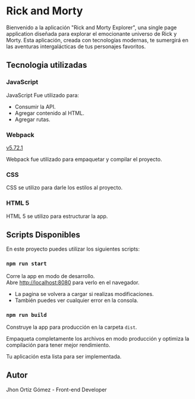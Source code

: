 # Rick and Morty

Bienvenido a la aplicación "Rick and Morty Explorer", una single page application diseñada para explorar el emocionante universo de Rick y Morty. Esta aplicación, creada con tecnologías modernas, te sumergirá en las aventuras intergalácticas de tus personajes favoritos.

## Tecnologia utilizadas

### JavaScript

JavaScript Fue utilizado para:

- Consumir la API.
- Agregar contenido al HTML.
- Agregar rutas.

### Webpack

[v5.72.1](https://webpack.js.org/)

Webpack fue utilizado para empaquetar y compilar el proyecto.

### CSS

CSS se utilizo para darle los estilos al proyecto.

### HTML 5

HTML 5 se utilizo para estructurar la app.

## Scripts Disponibles

En este proyecto puedes utilizar los siguientes scripts:

### `npm run start`

Corre la app en modo de desarrollo.\
Abre [http://localhost:8080](http://localhost:8080) para verlo en el navegador.

- La pagina se volvera a cargar si realizas modificaciones.
- También puedes ver cualquier error en la consola.

### `npm run build`

Construye la app para producción en la carpeta `dist`.

Empaqueta completamente los archivos en modo producción y optimiza la compilación para tener mejor rendimiento.

Tu aplicación esta lista para ser implementada.

## Autor

Jhon Ortiz Gómez - Front-end Developer
